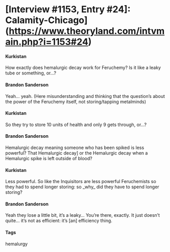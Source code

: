 # [Interview #1153, Entry #24]: Calamity-Chicago](https://www.theoryland.com/intvmain.php?i=1153#24)

#### Kurkistan

How exactly does hemalurgic decay work for Feruchemy? Is it like a leaky tube or something, or…?

#### Brandon Sanderson

Yeah… yeah. (Here misunderstanding and thinking that the question’s about the power of the Feruchemy itself, not storing/tapping metalminds)

#### Kurkistan

So they try to store 10 units of health and only 9 gets through, or…?

#### Brandon Sanderson

Hemalurgic decay meaning someone who has been spiked is less powerful? That Hemalurgic decay] or the Hemalurgic decay when a Hemalurgic spike is left outside of blood?

#### Kurkistan

Less powerful. So like the Inquisitors are less powerful Feruchemists so they had to spend longer storing: so \_why\_ did they have to spend longer storing?

#### Brandon Sanderson

Yeah they lose a little bit, it’s a leaky… You’re there, exactly. It just doesn’t quite… it’s not as efficient: it’s [an] efficiency thing.

#### Tags

hemalurgy

